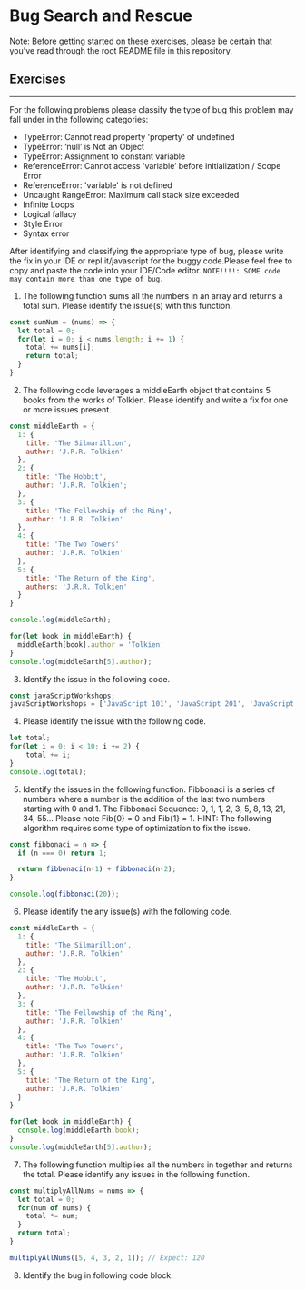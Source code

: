 # Bug Search and Rescue
Note: Before getting started on these exercises, please be certain that you've read through the root README file in this repository.


## Exercises
--- 
For the following problems please classify the type of bug this problem may fall under in the following categories: 

* TypeError: Cannot read property 'property' of undefined
* TypeError: ‘null’ is Not an Object
* TypeError: Assignment to constant variable
* ReferenceError: Cannot access 'variable’ before initialization / Scope Error
* ReferenceError: 'variable' is not defined
* Uncaught RangeError: Maximum call stack size exceeded
* Infinite Loops
* Logical fallacy
* Style Error
* Syntax error

After identifying and classifying the appropriate type of bug, please write the fix in your IDE or repl.it/javascript for the buggy code.Please feel free to copy and paste the code into your IDE/Code editor. `NOTE!!!!: SOME code may contain more than one type of bug.` 

1. The following function sums all the numbers in an array and returns a total sum. Please identify the issue(s) with this function. 

```JavaScript
const sumNum = (nums) => {
  let total = 0; 
  for(let i = 0; i < nums.length; i += 1) {
    total += nums[i]; 
    return total;
  }
}
```

2. The following code leverages a middleEarth object that contains 5 books from the works of Tolkien. Please identify and write a fix for one or more issues present.

```JavaScript
const middleEarth = {
  1: {
    title: 'The Silmarillion',
    author: 'J.R.R. Tolkien'
  },
  2: {
    title: 'The Hobbit',
    author: 'J.R.R. Tolkien';
  },
  3: {
    title: 'The Fellowship of the Ring',
    author: 'J.R.R. Tolkien'
  },
  4: {
    title: 'The Two Towers'
    author: 'J.R.R. Tolkien'
  },
  5: {
    title: 'The Return of the King',
    authors: 'J.R.R. Tolkien'
  }
}

console.log(middleEarth);

for(let book in middleEarth) {
  middleEarth[book].author = 'Tolkien'
}
console.log(middleEarth[5].author);
```

3. Identify the issue in the following code. 
```JavaScript
const javaScriptWorkshops;
javaScriptWorkshops = ['JavaScript 101', 'JavaScript 201', 'JavaScript 301', 'JavaScript 401', 'Thinking Like a Software Engineer Part 1'];
```

4. Please identify the issue with the following code. 
```JavaScript
let total;
for(let i = 0; i < 10; i += 2) {
    total += i;
}
console.log(total);
```

5. Identify the issues in the following function. Fibbonaci is a series of numbers where a number is the addition of the last two numbers starting with 0 and 1.
The Fibbonaci Sequence: 0, 1, 1, 2, 3, 5, 8, 13, 21, 34, 55…
Please note Fib{0} = 0 and Fib{1} = 1. HINT: The following algorithm requires some type of optimization to fix the issue.

```JavaScript
const fibbonaci = n => {
  if (n === 0) return 1;

  return fibbonaci(n-1) + fibbonaci(n-2);
}

console.log(fibbonaci(20));
```

6. Please identify the any issue(s) with the following code.
```JavaScript
const middleEarth = {
  1: {
    title: 'The Silmarillion',
    author: 'J.R.R. Tolkien'
  },
  2: {
    title: 'The Hobbit',
    author: 'J.R.R. Tolkien'
  },
  3: {
    title: 'The Fellowship of the Ring',
    author: 'J.R.R. Tolkien'
  },
  4: {
    title: 'The Two Towers',
    author: 'J.R.R. Tolkien'
  },
  5: {
    title: 'The Return of the King',
    author: 'J.R.R. Tolkien'
  }
}

for(let book in middleEarth) {
  console.log(middleEarth.book);
}
console.log(middleEarth[5].author);
```

7. The following function multiplies all the numbers in together and returns the total. Please identify any issues in the following function.
```JavaScript
const multiplyAllNums = nums => {
  let total = 0;
  for(num of nums) {
    total *= num;
  }
  return total;
}

multiplyAllNums([5, 4, 3, 2, 1]); // Expect: 120
```
8. Identify the bug in following code block.
```JavaScript

```




